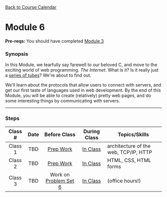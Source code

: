 [Back to Course Calendar](../../..)
# Module 6

**Pre-reqs:** You should have completed [Module 3](../../unit1-fundamentals/module3)

### Synopsis 

In this Module, we tearfully say farewell to our beloved C, and move to the exciting world of web programming. *The Internet*. What is it? Is it really just a <a href="https://en.wikipedia.org/wiki/Series_of_tubes" target="_blank">series of tubes</a>? We're about to find out. 

We'll learn about the protocols that allow users to connect with servers, and get our first taste of languages used in web development. By the end of this Module, you will be able to create (relatively) pretty web pages, and do some interesting things by communicating with servers. 

*** 

### Steps

Class # | Date | Before Class | During Class | Topics/Skills
:--------:|:---:|:------------:|:------------:|-----------------------|
Class 1 | TBD | [Prep Work](./materials/class1-prep) | [In Class](./materials/class1) | architecture of the web, TCP/IP, HTTP |
Class 2 | TBD | [Prep Work](./materials/class2-prep) | [In Class](./materials/class2) | HTML, CSS, HTML forms |
Class 3 | TBD |  Work on [Problem Set 6](./materials/problem-set) | [In Class](./materials/class3) | (office hours!)|
